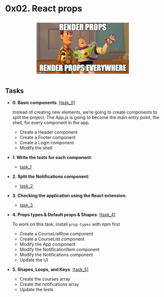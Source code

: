 # 0x02. React props

<p align="center">
    <img src="./project-meme.jpeg"
        alt=""
        width="300"
        style="padding: 10px"
    >
</p>

## Tasks

- **0. Basic components**: [[task_0]](./task_0/)

  Instead of creating new elements, we’re going to create components to split the project. The App.js is going to become the main entry point, the shell, for every component in the app.

  - Create a Header component
  - Create a Footer component
  - Create a Login component
  - Modify the shell

- **1. Write the tests for each component**:

  - [task_1](./task_1/)

- **2. Split the Notifications component**:

  - [task_2](./task_2/)

- **3. Checking the application using the React extension**:

  - [task_3](./task_3/)

- **4. Props types & Default props & Shapes**: [[task_4]](./task_4/)

  To work on this task, install `prop-types` with npm first

  - Create a CourseListRow component
  - Create a CourseList component
  - Modify the App component
  - Modify the NotificationItem component
  - Modify the Notifications component
  - Update the UI

- **5. Shapes, Loops, and Keys**: [[task_5]](./task_5/)
  - Create the courses array
  - Create the notifications array
  - Update the tests
